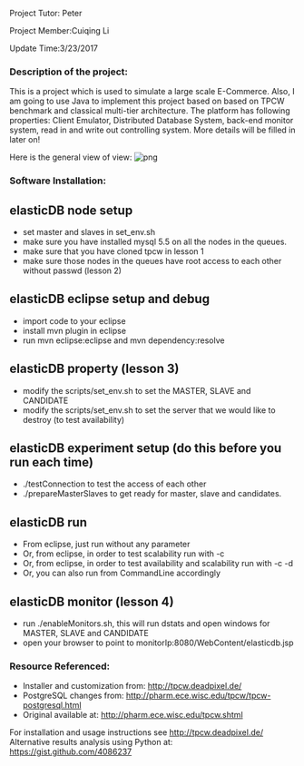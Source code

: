 Project Tutor: Peter

Project Member:Cuiqing Li

Update Time:3/23/2017

### Description of the project:
This is a project which is used to simulate a large scale E-Commerce. Also, I am going to use Java to implement this project based on based on TPCW benchmark and classical multi-tier architecture. The platform has following properties: Client Emulator, Distributed Database System, back-end monitor system, read in and write out controlling system. More details will be filled in later on! 

Here is the general view of view:
![png]()

### Software Installation:
## elasticDB node setup
* set master and slaves in set_env.sh
* make sure you have installed mysql 5.5 on all the nodes in the queues. 
* make sure that you have cloned tpcw in lesson 1
* make sure those nodes in the queues have root access to each other without passwd (lesson 2)

## elasticDB eclipse setup and debug
* import code to your eclipse
* install mvn plugin in eclipse
* run mvn eclipse:eclipse and mvn dependency:resolve

## elasticDB property (lesson 3)
* modify the scripts/set_env.sh to set the MASTER, SLAVE and CANDIDATE
* modify the scripts/set_env.sh to set the server that we would like to destroy (to test availability)

## elasticDB experiment setup (do this before you run each time)
* ./testConnection to test the access of each other
* ./prepareMasterSlaves to get ready for master, slave and candidates.

## elasticDB run
* From eclipse, just run without any parameter
* Or, from eclipse, in order to test scalability run with -c 
* Or, from eclipse, in order to test availability and scalability run with -c -d
* Or, you can also run from CommandLine accordingly

## elasticDB monitor (lesson 4)
* run ./enableMonitors.sh, this will run dstats and open windows for MASTER, SLAVE and CANDIDATE
* open your browser to point to monitorIp:8080/WebContent/elasticdb.jsp

### Resource Referenced:
* Installer and customization from: http://tpcw.deadpixel.de/
* PostgreSQL changes from: http://pharm.ece.wisc.edu/tpcw/tpcw-postgresql.html
* Original available at: http://pharm.ece.wisc.edu/tpcw.shtml

For installation and usage instructions see http://tpcw.deadpixel.de/
Alternative results analysis using Python at: https://gist.github.com/4086237



